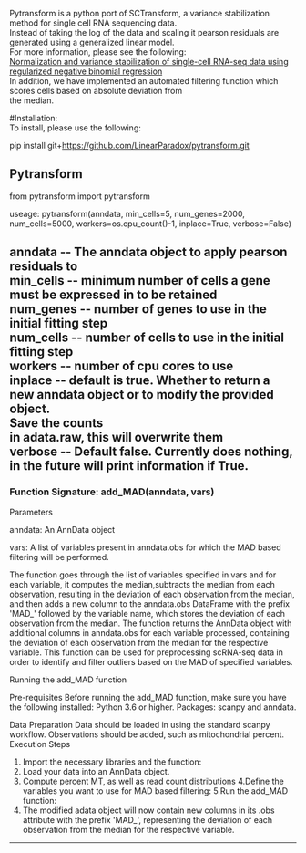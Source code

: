 Pytransform is a python port of SCTransform, a variance stabilization method for single cell RNA sequencing data.  
Instead of taking the log of the data and scaling it pearson residuals are generated using a generalized linear model.  
For more information, please see the following:  
[Normalization and variance stabilization of single-cell RNA-seq data using regularized negative binomial regression](https://genomebiology.biomedcentral.com/articles/10.1186/s13059-019-1874-1)  
In addition, we have implemented an automated filtering function which scores cells based on absolute deviation from  
the median.  

#Installation:  
To install, please use the following:  

pip install git+https://github.com/LinearParadox/pytransform.git
  
  
## Pytransform  

from pytransform import pytransform

useage: pytransform(anndata, min_cells=5, num_genes=2000, num_cells=5000, workers=os.cpu_count()-1, inplace=True,
                verbose=False)  

anndata -- The anndata object to apply pearson residuals to  
min_cells -- minimum number of cells a gene must be expressed in to be retained  
num_genes -- number of genes to use in the initial fitting step  
num_cells -- number of cells to use in the initial fitting step  
workers -- number of cpu cores to use  
inplace -- default is true. Whether to return a new anndata object or to modify the provided object.    
**Save the counts  
in adata.raw, this will overwrite them**  
verbose -- Default false. Currently does nothing, in the future will print information if True.
---------------------------------------------------------------------------------------------------------  
  
  


### Function Signature: add_MAD(anndata, vars)  


Parameters

anndata: An AnnData object

vars: A list of variables present in anndata.obs for which the MAD based filtering will be performed.

The function goes through the list of variables specified in vars and for each variable, it computes the median,subtracts the median from each observation, resulting 
in the deviation of each observation from the median, and then adds a new column to the anndata.obs DataFrame with the prefix 'MAD_' followed by the variable name, 
which stores the deviation of each observation from the median. The function returns the AnnData object with additional columns in anndata.obs for each variable processed, 
containing the deviation of each observation from the median for the respective variable. This function can be used for preprocessing scRNA-seq data in order to identify and 
filter outliers based on the MAD of specified variables.

Running the add_MAD function

Pre-requisites
Before running the add_MAD function, make sure you have the following installed:
Python 3.6 or higher.
Packages: scanpy and anndata. 

Data Preparation
Data should be loaded in using the standard scanpy workflow. Observations should be added, such as mitochondrial percent.
Execution Steps

1. Import the necessary libraries and the function:
2. Load your data into an AnnData object.
3. Compute percent MT, as well as read count distributions
4.Define the variables you want to use for MAD based filtering:
5.Run the add_MAD function:
6. The modified adata object will now contain new columns in its .obs attribute with the prefix 'MAD_', representing the deviation of each observation from the median for the respective variable.

---------
